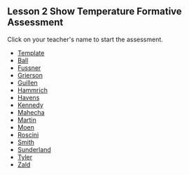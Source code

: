 ## Lesson 2 Show Temperature Formative Assessment

Click on your teacher's name to start the assessment.

* [Template](https://docs.google.com/forms/d/e/1FAIpQLSfelNs51Xm9YhYxBXmwG8AhPWtyV386Vc7y9Qr8Q1H6TUOvhw/viewform)
* [Ball]()
* [Fussner](https://docs.google.com/forms/d/e/1FAIpQLScZZwXLbhCynLLZ4OCSDAbLDGhv1Rx94FISaCU-qLPIvYgPig/viewform?usp=sf_link )
* [Grierson](https://docs.google.com/forms/d/e/1FAIpQLSce5fsR8t3Syax9SdiIzNpC6ynVm8rGc8i4aOTzRUF7_jC0IA/viewform?usp=sf_link)
* [Guillen]()
* [Hammrich](https://docs.google.com/forms/d/e/1FAIpQLSeEKLsx5oTe7ToMUKLPrJeUPTF764ngoo5Hxyx4h8xKfjtf_w/viewform?usp=sf_link)
* [Havens]()
* [Kennedy](https://docs.google.com/forms/d/e/1FAIpQLSed53oqE2yWBz0CZKC64F5yhpNmtaoL57KqQCZTIASyJyEIuA/viewform?usp=sf_link)
* [Mahecha](https://docs.google.com/forms/d/e/1FAIpQLSeeeIknvImNWnF2WKKfAm1eJHHuyEr1pUYIc1-4fpVcpTE6Rg/viewform?usp=sf_link)
* [Martin]()
* [Moen]()
* [Roscini]()
* [Smith](https://docs.google.com/forms/d/e/1FAIpQLSd1fWlXegsd1g7l4ukJeEVjYkkl-TPWDsQcZINr7s-RYEz6eg/viewform?usp=sf_link)
* [Sunderland]()
* [Tyler](https://docs.google.com/forms/d/e/1FAIpQLScLCdg_oHNLT3gGVWTKaqoYjGG2sqHpGZ09PyDsSREU4W4fGQ/viewform?usp=sf_link)
* [Zald]()
